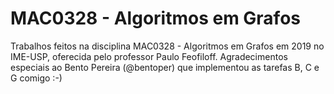 # MAC0328 - Algoritmos em Grafos
Trabalhos feitos na disciplina MAC0328 - Algoritmos em Grafos em 2019 no IME-USP, oferecida pelo professor Paulo Feofiloff.
Agradecimentos especiais ao Bento Pereira (@bentoper) que implementou as tarefas B, C e G comigo :-)
